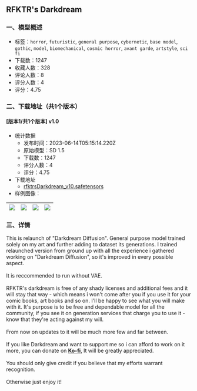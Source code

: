 ## RFKTR's Darkdream
### 一、模型概述

- 标签：`horror`, `futuristic`, `general purpose`, `cybernetic`, `base model`, `gothic`, `model`, `biomechanical`, `cosmic horror`, `avant garde`, `artstyle`, `sci fi`
- 下载数：1247
- 收藏人数：328
- 评论人数：8
- 评分人数：4
- 评分：4.75

### 二、下载地址（共1个版本）

#### [版本1/共1个版本] v1.0

- 统计数据
  - 发布时间：2023-06-14T05:15:14.220Z
  - 原始模型：SD 1.5
  - 下载数：1247
  - 评分人数：4
  - 评分：4.75
- 下载地址
  - [rfktrsDarkdream_v10.safetensors](https://civitai.com/api/download/models/10780)
- 样例图像：

| <img src="https://image.civitai.com/xG1nkqKTMzGDvpLrqFT7WA/3d3b128a-7dd1-4daf-cb07-723b3221c900/width=450/104304.jpeg" /> | <img src="https://image.civitai.com/xG1nkqKTMzGDvpLrqFT7WA/dcb6a254-c454-47dd-f4b4-965eb5861500/width=450/104321.jpeg" /> | <img src="https://image.civitai.com/xG1nkqKTMzGDvpLrqFT7WA/0f090fdf-eab7-4b08-0b27-2f908dc4df00/width=450/104320.jpeg" /> | <img src="https://image.civitai.com/xG1nkqKTMzGDvpLrqFT7WA/76d664f8-94fd-48cc-48ec-7b3998f5c400/width=450/104319.jpeg" /> |
| ---- | ---- | ---- | ---- |


### 三、详情
<p>This is relaunch of "Darkdream Diffusion". General purpose model trained solely on my art and further adding to dataset its generations. I trained relaunched version from ground up with all the experience i gathered working on "Darkdream Diffusion", so it's improved in every possible aspect. <br /><br />It is reccommended to run without VAE. <br /><br />RFKTR's darkdream is free of any shady licenses and additional fees and it will stay that way - which means i won't come after you if you use it for your comic books, art books and so on. I'll be happy to see what you will make with it. It's purpose is to be free and dependable model for all the community, if you see it on generation services that charge you to use it - know that they're acting against my will. <br /><br />From now on updates to it will be much more few and far between.<br /><br />If you like Darkdream and want to support me so i can afford to work on it more, you can donate on <a target="_blank" rel="ugc" href="https://ko-fi.com/rfktr"><strong>Ko-fi</strong></a>, It will be greatly appreciated.<br /><br />You should only give credit if you believe that my efforts warrant recognition.<br /><br />Otherwise just enjoy it!</p>